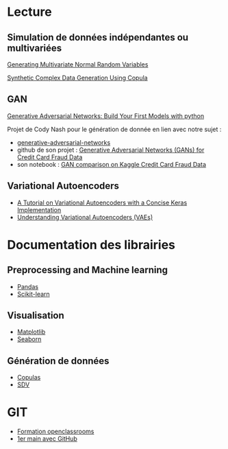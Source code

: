 # Lecture

## Simulation de données indépendantes ou multivariées

[Generating Multivariate Normal Random Variables](https://www.youtube.com/watch?v=I46JuWBHXjc)

[Synthetic Complex Data Generation Using Copula](https://hal.archives-ouvertes.fr/hal-03188317/document)

## GAN

[Generative Adversarial Networks: Build Your First Models with python](https://realpython.com/generative-adversarial-networks)

Projet de Cody Nash pour le génération de donnée en lien avec notre sujet : 

* [generative-adversarial-networks](https://www.toptal.com/machine-learning/generative-adversarial-networks)
* github de son projet : [Generative Adversarial Networks (GANs) for Credit Card Fraud Data](https://github.com/codyznash/GANs_for_Credit_Card_Data)
* son notebook : [GAN comparison on Kaggle Credit Card Fraud Data](https://nbviewer.org/github/codyznash/GANs_for_Credit_Card_Data/blob/master/GAN_comparisons.ipynb)

## Variational Autoencoders

* [A Tutorial on Variational Autoencoders with a Concise Keras Implementation](https://tiao.io/post/tutorial-on-variational-autoencoders-with-a-concise-keras-implementation/)
* [Understanding Variational Autoencoders (VAEs)](https://towardsdatascience.com/understanding-variational-autoencoders-vaes-f70510919f73)

# Documentation des librairies 

## Preprocessing and Machine learning 

* [Pandas](https://pandas.pydata.org/docs/)
* [Scikit-learn](https://scikit-learn.org/stable/)

## Visualisation 
* [Matplotlib](https://matplotlib.org)
* [Seaborn](https://seaborn.pydata.org)

## Génération de données 
* [Copulas](https://sdv.dev/Copulas/)
* [SDV](https://sdv.dev/SDV/)

# GIT 

* [Formation openclassrooms](https://openclassrooms.com/fr/courses/5641721-utilisez-git-et-github-pour-vos-projets-de-developpement)
* [1er main avec GitHub](https://docs.github.com/en/get-started/quickstart/hello-world)
